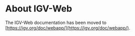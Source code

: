 
# About IGV-Web

The IGV-Web documentation has been moved to [https://igv.org/doc/webapp/](https://igv.org/doc/webapp/).
